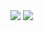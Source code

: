 <img src="https://capsule-render.vercel.app/api?&type=waving&color=32B6FF50&section=header&height=300&text=Hope%20Hero-nl-&fontColor=4B6F9F&desc=%20Robooot%20&animation=twinkling">


<img src="https://capsule-render.vercel.app/api?&type=waving&color=32B6FF50&section=footer&reversal=true&height=200&text=-nl-Hope%20Hero&fontColor=4B6F9F&fontSize=50&animation=blink">
